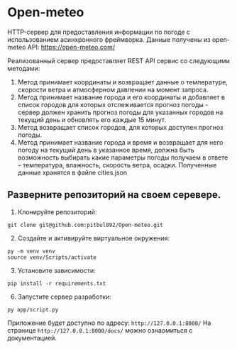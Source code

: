 # Open-meteo
HTTP-сервер для предоставления информации по погоде с использованием асинхронного фреймворка. Данные получены из open-meteo API: https://open-meteo.com/

Реализованный сервер предоставляет REST API сервис со следующими методами:
1.	Метод принимает координаты и возвращает данные о температуре, скорости ветра и атмосферном давлении на момент запроса.
2.	Метод принимает название города и его координаты и добавляет в список городов для которых отслеживается прогноз погоды - сервер должен хранить прогноз погоды для указанных городов на текущий день и обновлять его каждые 15 минут.
3.	Метод возвращает список городов, для которых доступен прогноз погоды.
4.	Метод принимает название города и время и возвращает для него погоду на текущий день в указанное время, должна быть возможность выбирать какие параметры погоды получаем в ответе – температура, влажность, скорость ветра, осадки.
   Полученные данные хранятся в файле cities.json

## Разверните репозиторий на своем серевере.

1. Клонируйте репозиторий:
```
git clone git@github.com:pitbul892/Open-meteo.git
```
2. Создайте и активируйте виртуальное окружения:
```
py -m venv venv
source venv/Scripts/activate
```
3. Установите зависимости:
```
pip install -r requirements.txt
```

6. Запустите сервер разработки:
```
py app/script.py
```
Приложение будет доступно по адресу: ```http://127.0.0.1:8000/```
На странице ```http://127.0.0.1:8000/docs/``` можно ознаомиться с документацией.
